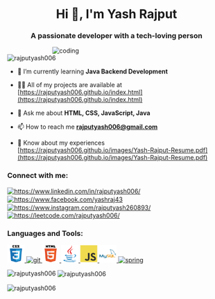 
<h1 align="center">Hi 👋, I'm Yash Rajput</h1>
<h3 align="center">A passionate developer with a tech-loving person</h3>

<img align="right" alt="coding" width="400" src="https://i.pinimg.com/originals/a5/35/60/a53560c8088900e266880f779dacced7.gif">

<p align="left"> <img src="https://komarev.com/ghpvc/?username=rajputyash006&label=Profile%20views&color=0e75b6&style=flat" alt="rajputyash006" /> </p>

- 🌱 I’m currently learning **Java Backend Development**

- 👨‍💻 All of my projects are available at [https://rajputyash006.github.io/index.html](https://rajputyash006.github.io/index.html)

- 💬 Ask me about **HTML, CSS, JavaScript, Java**

- 📫 How to reach me **rajputyash006@gmail.com**

- 📄 Know about my experiences [https://rajputyash006.github.io/images/Yash-Rajput-Resume.pdf](https://rajputyash006.github.io/images/Yash-Rajput-Resume.pdf)

<h3 align="left">Connect with me:</h3>
<p align="left">
<a href="https://linkedin.com/in/https://www.linkedin.com/in/rajputyash006/" target="blank"><img align="center" src="https://raw.githubusercontent.com/rahuldkjain/github-profile-readme-generator/master/src/images/icons/Social/linked-in-alt.svg" alt="https://www.linkedin.com/in/rajputyash006/" height="30" width="40" /></a>
<a href="https://fb.com/https://www.facebook.com/yashraj43" target="blank"><img align="center" src="https://raw.githubusercontent.com/rahuldkjain/github-profile-readme-generator/master/src/images/icons/Social/facebook.svg" alt="https://www.facebook.com/yashraj43" height="30" width="40" /></a>
<a href="https://instagram.com/https://www.instagram.com/rajputyash260893/" target="blank"><img align="center" src="https://raw.githubusercontent.com/rahuldkjain/github-profile-readme-generator/master/src/images/icons/Social/instagram.svg" alt="https://www.instagram.com/rajputyash260893/" height="30" width="40" /></a>
<a href="https://www.leetcode.com/https://leetcode.com/rajputyash006/" target="blank"><img align="center" src="https://raw.githubusercontent.com/rahuldkjain/github-profile-readme-generator/master/src/images/icons/Social/leet-code.svg" alt="https://leetcode.com/rajputyash006/" height="30" width="40" /></a>
</p>

<h3 align="left">Languages and Tools:</h3>
<p align="left"> <a href="https://www.w3schools.com/css/" target="_blank" rel="noreferrer"> <img src="https://raw.githubusercontent.com/devicons/devicon/master/icons/css3/css3-original-wordmark.svg" alt="css3" width="40" height="40"/> </a> <a href="https://git-scm.com/" target="_blank" rel="noreferrer"> <img src="https://www.vectorlogo.zone/logos/git-scm/git-scm-icon.svg" alt="git" width="40" height="40"/> </a> <a href="https://www.w3.org/html/" target="_blank" rel="noreferrer"> <img src="https://raw.githubusercontent.com/devicons/devicon/master/icons/html5/html5-original-wordmark.svg" alt="html5" width="40" height="40"/> </a> <a href="https://www.java.com" target="_blank" rel="noreferrer"> <img src="https://raw.githubusercontent.com/devicons/devicon/master/icons/java/java-original.svg" alt="java" width="40" height="40"/> </a> <a href="https://developer.mozilla.org/en-US/docs/Web/JavaScript" target="_blank" rel="noreferrer"> <img src="https://raw.githubusercontent.com/devicons/devicon/master/icons/javascript/javascript-original.svg" alt="javascript" width="40" height="40"/> </a> <a href="https://www.mysql.com/" target="_blank" rel="noreferrer"> <img src="https://raw.githubusercontent.com/devicons/devicon/master/icons/mysql/mysql-original-wordmark.svg" alt="mysql" width="40" height="40"/> </a> <a href="https://spring.io/" target="_blank" rel="noreferrer"> <img src="https://www.vectorlogo.zone/logos/springio/springio-icon.svg" alt="spring" width="40" height="40"/> </a> </p>

<p><img align="left" src="https://github-readme-stats.vercel.app/api/top-langs?username=rajputyash006&show_icons=true&locale=en&layout=compact" alt="rajputyash006"/></p>
<p></p>
<p>&nbsp;<img align="center" src="https://github-readme-stats.vercel.app/api?username=rajputyash006&show_icons=true&locale=en" alt="rajputyash006" /></p>

<p><img align="center" src="https://github-readme-streak-stats.herokuapp.com/?user=rajputyash006&" alt="rajputyash006" /></p>
